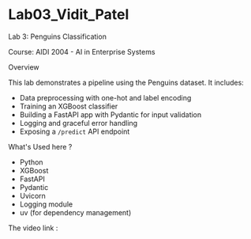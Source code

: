 # Lab03_Vidit_Patel
Lab 3: Penguins Classification 
 
Course: AIDI 2004 - AI in Enterprise Systems  

Overview

This lab demonstrates a pipeline using the Penguins dataset. 
It includes:
- Data preprocessing with one-hot and label encoding
- Training an XGBoost classifier
- Building a FastAPI app with Pydantic for input validation
- Logging and graceful error handling
- Exposing a `/predict` API endpoint

What's Used here ?

- Python
- XGBoost
- FastAPI
- Pydantic
- Uvicorn
- Logging module
- uv (for dependency management)

The video link : 



